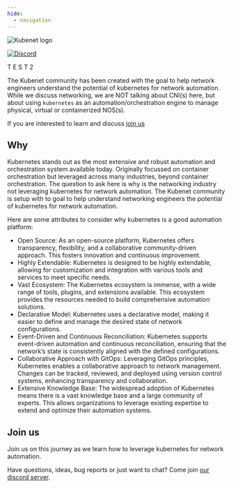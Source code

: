 ```yaml
---
hide:
  - navigation
---
```

![Kubenet logo](assets/logos/Kubenet-logo-transparent-withname-100x123.png)

[![Discord](https://img.shields.io/discord/860500297297821756?style=flat-square&label=discord&logo=discord&color=00c9ff&labelColor=bec8d2)](https://discord.gg/fH35bmcTU9)

T E S T 2

The Kubenet community has been created with the goal to help network engineers understand the potential of kubernetes for network automation. While we discuss networking, we are NOT talking about CNI(s) here, but about using `kubernetes` as an automation/orchestration engine to manage physical, virtual or containerized NOS(s).

If you are interested to learn and discuss [join us](https://discord.gg/fH35bmcTU9)

## Why

Kubernetes stands out as the most extensive and robust automation and orchestration system available today. Originally focussed on container orchestration but leveraged across many industries, beyond container orchestration. The question to ask here is why is the networking industry not leveraging kubernetes for network automation. The Kubenet community is setup with to goal to help understand networking engineers the potential of kubernetes for network automation.

Here are some attributes to consider why kubernetes is a good automation platform:

- Open Source: As an open-source platform, Kubernetes offers transparency, flexibility, and a collaborative community-driven approach. This fosters innovation and continuous improvement.
- Highly Extendable: Kubernetes is designed to be highly extendable, allowing for customization and integration with various tools and services to meet specific needs.
- Vast Ecosystem: The Kubernetes ecosystem is immense, with a wide range of tools, plugins, and extensions available. This ecosystem provides the resources needed to build comprehensive automation solutions.
- Declarative Model: Kubernetes uses a declarative model, making it easier to define and manage the desired state of network configurations.
- Event-Driven and Continuous Reconciliation: Kubernetes supports event-driven automation and continuous reconciliation, ensuring that the network’s state is consistently aligned with the defined configurations.
- Collaborative Approach with GitOps: Leveraging GitOps principles, Kubernetes enables a collaborative approach to network management. Changes can be tracked, reviewed, and deployed using version control systems, enhancing transparency and collaboration.
- Extensive Knowledge Base: The widespread adoption of Kubernetes means there is a vast knowledge base and a large community of experts. This allows organizations to leverage existing expertise to extend and optimize their automation systems.


## Join us

Join us on this journey as we learn how to leverage kubernetes for network automation.

Have questions, ideas, bug reports or just want to chat? Come join [our discord server](https://discord.gg/fH35bmcTU9).

<script type="text/javascript" src="https://viewer.diagrams.net/js/viewer-static.min.js" async></script>

[KRM]: https://github.com/kubernetes/design-proposals-archive/blob/main/architecture/resource-management.md
[GITOPS]: https://opengitops.dev
[YAML]: https://en.wikipedia.org/wiki/YAML
[srlinux]: https://learn.srlinux.dev